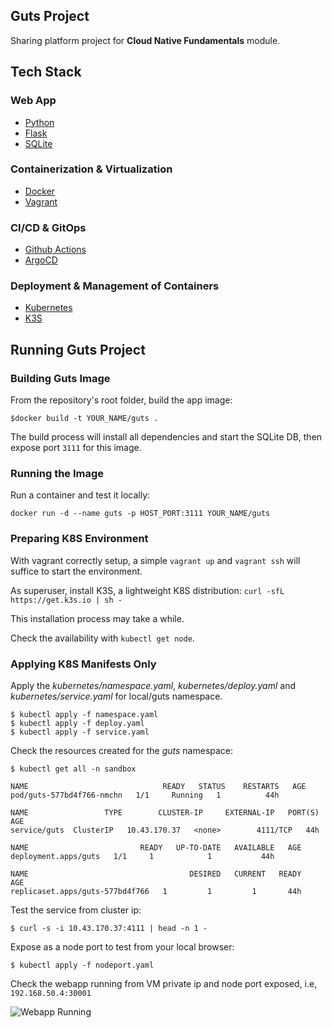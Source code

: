 
## Guts Project

Sharing platform project for **Cloud Native Fundamentals** module.

## Tech Stack

### Web App
* [Python](https://www.python.org/downloads/)
* [Flask](https://flask.palletsprojects.com/)
* [SQLite](https://www.sqlite.org/)

### Containerization & Virtualization
* [Docker](https://www.docker.com/)
* [Vagrant](https://www.vagrantup.com/)

### CI/CD & GitOps
* [Github Actions](https://github.com/features/actions)
* [ArgoCD](https://argoproj.github.io/argo-cd/)

### Deployment & Management of Containers
* [Kubernetes](https://kubernetes.io/)
* [K3S](https://k3s.io/)

## Running Guts Project

### Building Guts Image

From the repository's root folder, build the app image:

```
$docker build -t YOUR_NAME/guts .
```

The build process will install all dependencies and start the SQLite DB, then expose port `3111` for this image.



### Running the Image

Run a container and test it locally:

```
docker run -d --name guts -p HOST_PORT:3111 YOUR_NAME/guts
```

### Preparing K8S Environment

With vagrant correctly setup, a simple `vagrant up` and `vagrant ssh` will suffice to start the environment.

As superuser, install K3S, a lightweight K8S distribution: `curl -sfL https://get.k3s.io | sh -`

This installation process may take a while. 

Check the availability with `kubectl get node`.

### Applying K8S Manifests Only

Apply the *kubernetes/namespace.yaml*, *kubernetes/deploy.yaml* and *kubernetes/service.yaml* for local/guts namespace.

```shell
$ kubectl apply -f namespace.yaml
$ kubectl apply -f deploy.yaml
$ kubectl apply -f service.yaml
```

Check the resources created for the *guts* namespace:

```shell
$ kubectl get all -n sandbox

NAME                              READY   STATUS    RESTARTS   AGE
pod/guts-577bd4f766-nmchn   1/1     Running   1          44h

NAME                 TYPE        CLUSTER-IP     EXTERNAL-IP   PORT(S)    AGE
service/guts  ClusterIP   10.43.170.37   <none>        4111/TCP   44h

NAME                         READY   UP-TO-DATE   AVAILABLE   AGE
deployment.apps/guts   1/1     1            1           44h

NAME                                    DESIRED   CURRENT   READY   AGE
replicaset.apps/guts-577bd4f766   1         1         1       44h
```

Test the service from cluster ip:

```shell
$ curl -s -i 10.43.170.37:4111 | head -n 1 -
```

Expose as a node port to test from your local browser:

```
$ kubectl apply -f nodeport.yaml
```

Check the webapp running from VM private ip and node port exposed, i.e, `192.168.50.4:30001`

![Webapp Running](screenshots/k8s-nodeport.png)

